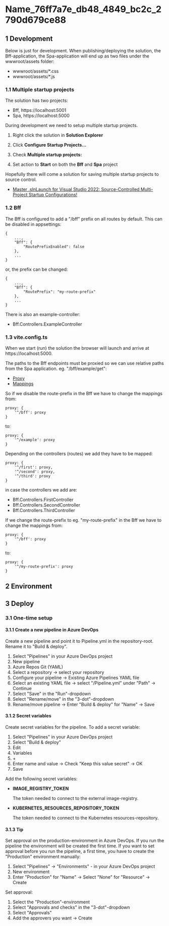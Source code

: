 # Name_76ff7a7e_db48_4849_bc2c_2790d679ce88

## 1 Development

Below is just for development. When publishing/deploying the solution, the Bff-application, the Spa-application will end up as two files under the wwwroot/assets folder:

- wwwroot/assets/*.css
- wwwroot/assets/*.js

### 1.1 Multiple startup projects

The solution has two projects:

- Bff, https://localhost:5001
- Spa, https://localhost:5000

During development we need to setup multiple startup projects.

1. Right click the solution in **Solution Explorer**

2. Click **Configure Startup Projects...**

3. Check **Multiple startup projects:**

4. Set action to **Start** on both the **Bff** and **Spa** project

Hopefully there will come a solution for saving multiple startup projects to source control.

- [Master .slnLaunch for Visual Studio 2022: Source-Controlled Multi-Project Startup Configurations!](https://www.youtube.com/watch?v=XJvIX4rCWCk)

### 1.2 Bff

The Bff is configured to add a "/bff" prefix on all routes by default. This can be disabled in appsettings:

	{
		...,
		"Bff": {
			"RoutePrefixEnabled": false
		},
		...
	}

or, the prefix can be changed:


	{
		...,
		"Bff": {
			"RoutePrefix": "my-route-prefix"
		},
		...
	}

There is also an example-controller:

- Bff.Controllers.ExampleController

### 1.3 vite.config.ts

When we start (run) the solution the browser will launch and arrive at https://localhost:5000.

The paths to the Bff endpoints must be proxied so we can use relative paths from the Spa application. eg. "/bff/example/get":

- [Proxy](/Source/Spa/vite.config.ts#39)
- [Mappings](/Source/Spa/vite.config.ts#58)

So if we disable the route-prefix in the Bff we have to change the mappings from:

	proxy: {
		'^/bff': proxy
	}

to:

	proxy: {
		'^/example': proxy
	}

Depending on the controllers (routes) we add they have to be mapped:

	proxy: {
		'^/first': proxy,
		'^/second': proxy,
		'^/third': proxy
	}

in case the controllers we add are:

- Bff.Controllers.FirstController
- Bff.Controllers.SecondController
- Bff.Controllers.ThirdController

If we change the route-prefix to eg. "my-route-prefix" in the Bff we have to change the mappings from:

	proxy: {
		'^/bff': proxy
	}

to:

	proxy: {
		'^/my-route-prefix': proxy
	}

## 2 Environment

## 3 Deploy

### 3.1 One-time setup

#### 3.1.1 Create a new pipeline in Azure DevOps

Create a new pipeline and point it to Pipeline.yml in the repository-root. Rename it to "Build & deploy".

1. Select "Pipelines" in your Azure DevOps project
2. New pipeline
3. Azure Repos Git (YAML)
4. Select a repository -> select your repository
5. Configure your pipeline -> Existing Azure Pipelines YAML file
6. Select an existing YAML file -> select "/Pipeline.yml" under "Path" -> Continue
7. Select "Save" in the "Run"-dropdown
8. Select "Rename/move" in the "3-dot"-dropdown
9. Rename/move pipeline -> Enter "Build & deploy" for "Name" -> Save

#### 3.1.2 Secret variables

Create secret variables for the pipeline. To add a secret variable:

1. Select "Pipelines" in your Azure DevOps project
2. Select "Build & deploy"
3. Edit
4. Variables
5. \+
6. Enter name and value -> Check "Keep this value secret" -> OK
7. Save

Add the following secret variables:

- **IMAGE_REGISTRY_TOKEN**

	The token needed to connect to the external image-registry.

- **KUBERNETES_RESOURCES_REPOSITORY_TOKEN**

	The token needed to connect to the Kubernetes resources-repository.

#### 3.1.3 Tip

Set approval on the production-environment in Azure DevOps. If you run the pipeline the environment will be created the first time. If you want to set approval before you run the pipeline, a first time, you have to create the "Production" environment manually:

1. Select "Pipelines" -> "Environments" - in your Azure DevOps project
2. New environment
3. Enter "Production" for "Name" -> Select "None" for "Resource" -> Create

Set approval:

1. Select the "Production"-environment
2. Select "Approvals and checks" in the "3-dot"-dropdown
3. Select "Approvals"
4. Add the approvers you want -> Create